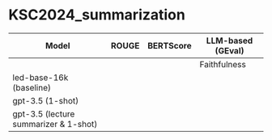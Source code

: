 # KSC2024_summarization

| Model                           | ROUGE | BERTScore | LLM-based (GEval)                             |
|----------------------------------|-------|-----------|-----------------------------------------------|
|                                  |       |           | Faithfulness | Completeness | Conciseness |
| led-base-16k (baseline)          |       |           |             |              |             |
| gpt-3.5 (1-shot)                 |       |           |             |              |             |
| gpt-3.5 (lecture summarizer & 1-shot) |   |           |             |              |             |

